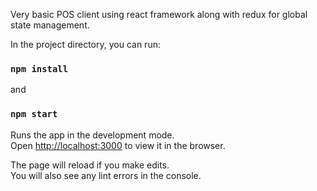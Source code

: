 Very basic POS client using react framework along with redux for global state management.

In the project directory, you can run:

### `npm install`

and

### `npm start`

Runs the app in the development mode.<br />
Open [http://localhost:3000](http://localhost:3000) to view it in the browser.

The page will reload if you make edits.<br />
You will also see any lint errors in the console.
